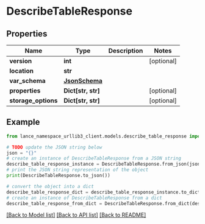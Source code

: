 # DescribeTableResponse


## Properties

Name | Type | Description | Notes
------------ | ------------- | ------------- | -------------
**version** | **int** |  | [optional] 
**location** | **str** |  | 
**var_schema** | [**JsonSchema**](JsonSchema.md) |  | 
**properties** | **Dict[str, str]** |  | [optional] 
**storage_options** | **Dict[str, str]** |  | [optional] 

## Example

```python
from lance_namespace_urllib3_client.models.describe_table_response import DescribeTableResponse

# TODO update the JSON string below
json = "{}"
# create an instance of DescribeTableResponse from a JSON string
describe_table_response_instance = DescribeTableResponse.from_json(json)
# print the JSON string representation of the object
print(DescribeTableResponse.to_json())

# convert the object into a dict
describe_table_response_dict = describe_table_response_instance.to_dict()
# create an instance of DescribeTableResponse from a dict
describe_table_response_from_dict = DescribeTableResponse.from_dict(describe_table_response_dict)
```
[[Back to Model list]](../README.md#documentation-for-models) [[Back to API list]](../README.md#documentation-for-api-endpoints) [[Back to README]](../README.md)


